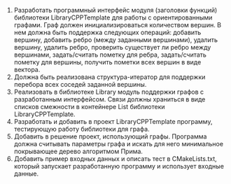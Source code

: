 1. Разработать программный интерфейс модуля (заголовки функций) библиотеки LibraryCPPTemplate для работы с ориентированными графами. Граф должен инициализироваться количеством вершин. В нем должна быть поддержка следующих операций: добавить вершину, добавить ребро (между заданными вершинами), удалить вершину, удалить ребро, проверить существует ли ребро между вершинами, задать/считать пометку для ребра, задать/считать пометку для вершины,
получить пометки всех вершин в виде вектора.
2. Должна быть реализована структура-итератор для поддержки перебора всех соседей заданной вершины.
3. Реализовать в библиотеке Library модуль поддержки графов с разработанным интерфейсом. Связи должны храниться в виде списков смежности в контейнере List библиотеки LibraryCPPTemplate.
4. Разработать и добавить в проект LibraryCPPTemplate программу, тестирующую работу библиотеки для графа.
5. Добавить в решение проект, использующий графы. Программа должна считывать параметры графа и искать для него минимальное покрывающее дерево алгоритмом Прима.
6. Добавить пример входных данных и описать тест в CMakeLists.txt, который запускает разработанную программу и использует входные данные.